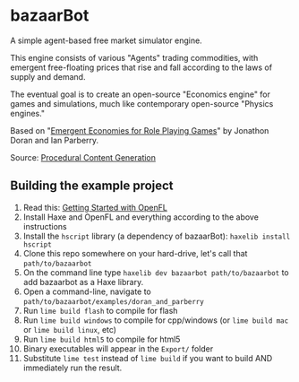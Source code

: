 bazaarBot
=========

A simple agent-based free market simulator engine. 

This engine consists of various "Agents" trading commodities, with emergent free-floating prices that rise and fall according to the laws of supply and demand. 

The eventual goal is to create an open-source "Economics engine" for games and simulations, much like contemporary open-source "Physics engines."

Based on "[Emergent Economies for Role Playing Games](http://larc.unt.edu/techreports/LARC-2010-03.pdf)" by Jonathon Doran and Ian Parberry.

Source: [Procedural Content Generation](http://larc.unt.edu/ian/research/content/)
	
Building the example project
---------------------------

1. Read this: [Getting Started with OpenFL](http://www.openfl.org/documentation/setup/)
2. Install Haxe and OpenFL and everything according to the above instructions
3. Install the `hscript` library (a dependency of bazaarBot): `haxelib install hscript`
4. Clone this repo somewhere on your hard-drive, let's call that `path/to/bazaarbot`
5. On the command line type `haxelib dev bazaarbot path/to/bazaarbot` to add bazaarbot as a Haxe library.
6. Open a command-line, navigate to `path/to/bazaarbot/examples/doran_and_parberry`
7. Run `lime build flash` to compile for flash
8. Run `lime build windows` to compile for cpp/windows (or `lime build mac` or `lime build linux`, etc)
9. Run `lime build html5` to compile for html5
10. Binary executables will appear in the `Export/` folder
11. Substitute `lime test` instead of `lime build` if you want to build AND immediately run the result.

